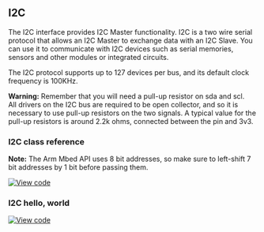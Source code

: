 ## I2C

The I2C interface provides I2C Master functionality. I2C is a two wire serial protocol that allows an I2C Master to exchange data with an I2C Slave. You can use it to communicate with I2C devices such as serial memories, sensors and other modules or integrated circuits.

The I2C protocol supports up to 127 devices per bus, and its default clock frequency is 100KHz.

<span class="warnings">**Warning:** Remember that you will need a pull-up resistor on sda and scl.</br>
All drivers on the I2C bus are required to be open collector, and so it is necessary to use pull-up resistors on the two signals. A typical value for the pull-up resistors is around 2.2k ohms, connected between the pin and 3v3. </span>

### I2C class reference

<span class="notes">**Note:** The Arm Mbed API uses 8 bit addresses, so make sure to left-shift 7 bit addresses by 1 bit before passing them. </span>

[![View code](https://www.mbed.com/embed/?type=library)](https://os.mbed.com/docs/v5.7/mbed-os-api-doxy/classmbed_1_1_i2_c.html)

### I2C hello, world

[![View code](https://www.mbed.com/embed/?url=https://os.mbed.com/teams/mbed_example/code/I2C_HelloWorld/)](https://os.mbed.com/teams/mbed_example/code/I2C_HelloWorld/file/fa13d56ff9ff/main.cpp)
